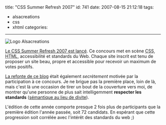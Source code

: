 title: "CSS Summer Refresh 2007"
id: 741
date: 2007-08-15 21:12:18
tags:
- alsacreations
- css
- xhtml
categories:

---

![Logo Alsacreations](/images/2007/08/logo-alsacreations.gif)

[Le CSS Summer Refresh 2007 est lancé](http://blog.alsacreations.com/2007/08/14/378-cascading-stylesheet-summer-refresh-2007-les-votes). Ce concours met en scène <acronym title="Cascading Style Sheet">CSS</acronym>, <acronym title="HyperText Markup Language">HTML</acronym>, accessibilité et standards du Web. Chaque site inscrit est tenu de proposer un site beau, propre et accessible pour recevoir un maximum de votes positifs.

[La refonte de ce blog](https://oncletom.io/2007/07/27/blog-nouveau-look/) était également _secrètement_ motivée par la participation à ce concours. Je ne brigue pas la première place, loin de là, mais c'est là une occasion de tirer un bout de la couverture vers moi, de montrer qu'une personne de plus sait intelligemment **respecter les standards** ([sémantique au lieu de divite](http://openweb.eu.org/articles/respecter_semantique/)).

L'édition de cette année comporte presque 2 fois plus de participants que la première édition l'année passée, soit 72 candidats. En espérant que cette progression soit corrélée avec l'intérêt des standards du web ;)